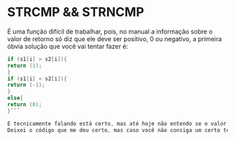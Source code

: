 # STRCMP && STRNCMP

É uma função difícil de trabalhar, pois, no manual a informação sobre o valor de retorno só diz que ele deve ser positivo, 0 ou negativo, a primeira óbvia solução que você vai tentar fazer é:

```c
if (s1[i] > s2[i]){
return (1);
}
if (s1[i] < s2[i]){
return (-1);
}
else{
return (0);
}```

E tecnicamente falando está certo, mas até hoje não entendo se o valor de retorno esperado é isso ou a diferença de s1 e s2.
Deixei o código que me deu certo, mas caso você não consiga um certo tente mudar para retornar 1, 0 ou -1.
